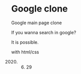 # Google clone

Google main page clone

If you wanna search in google?

It is possible.

with html/css

2020. 6. 29

